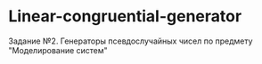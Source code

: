 # Linear-congruential-generator
Задание №2. Генераторы псевдослучайных чисел по предмету "Моделирование систем"
